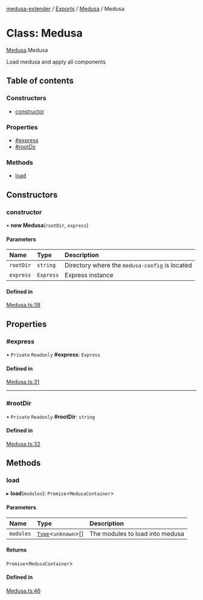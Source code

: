 [medusa-extender](../README.md) / [Exports](../modules.md) / [Medusa](../modules/Medusa.md) / Medusa

# Class: Medusa

[Medusa](../modules/Medusa.md).Medusa

Load medusa and apply all components

## Table of contents

### Constructors

- [constructor](Medusa.Medusa-1.md#constructor)

### Properties

- [#express](Medusa.Medusa-1.md##express)
- [#rootDir](Medusa.Medusa-1.md##rootdir)

### Methods

- [load](Medusa.Medusa-1.md#load)

## Constructors

### constructor

• **new Medusa**(`rootDir`, `express`)

#### Parameters

| Name | Type | Description |
| :------ | :------ | :------ |
| `rootDir` | `string` | Directory where the `medusa-config` is located |
| `express` | `Express` | Express instance |

#### Defined in

[Medusa.ts:38](https://github.com/adrien2p/medusa-extender/blob/03cec4f/src/Medusa.ts#L38)

## Properties

### #express

• `Private` `Readonly` **#express**: `Express`

#### Defined in

[Medusa.ts:31](https://github.com/adrien2p/medusa-extender/blob/03cec4f/src/Medusa.ts#L31)

___

### #rootDir

• `Private` `Readonly` **#rootDir**: `string`

#### Defined in

[Medusa.ts:32](https://github.com/adrien2p/medusa-extender/blob/03cec4f/src/Medusa.ts#L32)

## Methods

### load

▸ **load**(`modules`): `Promise`<`MedusaContainer`\>

#### Parameters

| Name | Type | Description |
| :------ | :------ | :------ |
| `modules` | [`Type`](../interfaces/core_types.Type.md)<`unknown`\>[] | The modules to load into medusa |

#### Returns

`Promise`<`MedusaContainer`\>

#### Defined in

[Medusa.ts:46](https://github.com/adrien2p/medusa-extender/blob/03cec4f/src/Medusa.ts#L46)
